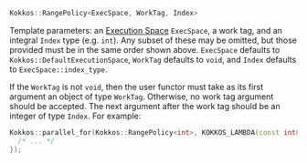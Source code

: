 ```cpp
Kokkos::RangePolicy<ExecSpace, WorkTag, Index>
```
Template parameters: an [Execution Space](Execution-Space-API) `ExecSpace`, a work tag, and an integral `Index` type (e.g. `int`). Any subset of these may be omitted, but those provided must be in the same order shown above. `ExecSpace` defaults to `Kokkos::DefaultExecutionSpace`, `WorkTag` defaults to `void`, and `Index` defaults to `ExecSpace::index_type`.

If the `WorkTag` is not `void`, then the user functor must take as its first argument an object of type `WorkTag`.  Otherwise, no work tag argument should be accepted. The next argument after the work tag should be an integer of type `Index`. For example:
```cpp
Kokkos::parallel_for(Kokkos::RangePolicy<int>, KOKKOS_LAMBDA(const int& i) {
  /* ... */
});
```
